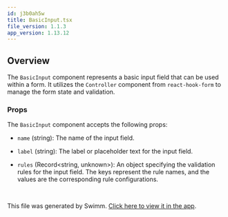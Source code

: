 ```yaml
---
id: j3b0ah5w
title: BasicInput.tsx
file_version: 1.1.3
app_version: 1.13.12
---
```


## **Overview**

The `BasicInput` component represents a basic input field that can be used within a form. It utilizes the `Controller` component from `react-hook-form` to manage the form state and validation.

### **Props**

The `BasicInput` component accepts the following props:

- `name` (string): The name of the input field.

- `label` (string): The label or placeholder text for the input field.

- `rules` (Record<string, unknown>): An object specifying the validation rules for the input field. The keys represent the rule names, and the values are the corresponding rule configurations.

<br/>

This file was generated by Swimm. [Click here to view it in the app](https://app.swimm.io/repos/Z2l0aHViJTNBJTNBY2xhc3NtYXRlLWZyb250ZW5kJTNBJTNBY291cnNlLWNvbm5lY3Q=/docs/j3b0ah5w).
